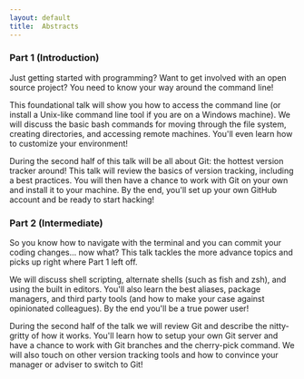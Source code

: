 ```yaml
---
layout: default
title:  Abstracts
---
```


### Part 1 (Introduction)

Just getting started with programming?
Want to get involved with an open source project?
You need to know your way around the command line!

This foundational talk will show you how to access the command line (or install a Unix-like command line tool if you are on a Windows machine).
We will discuss the basic bash commands for moving through the file system, creating directories, and accessing remote machines.
You'll even learn how to customize your environment!

During the second half of this talk will be all about Git: the hottest version tracker around!
This talk will review the basics of version tracking, including a best practices.
You will then have a chance to work with Git on your own and install it to your machine.
By the end, you'll set up your own GitHub account and be ready to start hacking!

### Part 2 (Intermediate)

So you know how to navigate with the terminal and you can commit your coding changes... now what?
This talk tackles the more advance topics and picks up right where Part 1 left off.

We will discuss shell scripting, alternate shells (such as fish and zsh), and using the built in editors.
You'll also learn the best aliases, package managers, and third party tools (and how to make your case against opinionated colleagues).
By the end you'll be a true power user!

During the second half of the talk we will review Git and describe the nitty-gritty of how it works.
You'll learn how to setup your own Git server and have a chance to work with Git branches and the cherry-pick command.
We will also touch on other version tracking tools and how to convince your manager or adviser to switch to Git!
